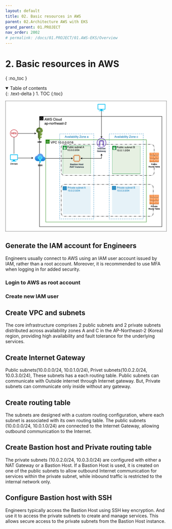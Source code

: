 ```yaml
---
layout: default
title: 02. Basic resources in AWS
parent: 02.Architecture AWS with EKS
grand_parent: 01.PROJECT
nav_order: 2002
# permalink: /docs/01.PROJECT/01.AWS-EKS/Overview
---
```

# 2. Basic resources in AWS
{ :no_toc }

<details open markdown="block">  
  <summary>
    Table of contents
  </summary>
  {: .text-delta }
1. TOC  
{:toc}
</details>

![1](/docs/01.PROJECT/01.AWS-EKS/02.Basic-resources-in-AWS/pics/1.png)

## Generate the IAM account for Engineers

Engineers usually connect to AWS using an IAM user account issued by IAM, rather than a root account. Moreover, it is recommended to use MFA when logging in for added security.

### Login to AWS as root account

### Create new IAM user

## Create VPC and subnets

The core infrastructure comprises 2 public subnets and 2 private subnets distributed across availability zones A and C in the AP-Northeast-2 (Korea) region, providing high availability and fault tolerance for the underlying services.

## Create Internet Gateway

Public subnets(10.0.0.0/24, 10.0.1.0/24), Privet subnets(10.0.2.0/24, 10.0.3.0/24), These subnets has a each routing table. Public subnets can communicate with Outside internet through Internet gateway. But, Private subnets can communicate only inside without any gateway.

## Create routing table

The subnets are designed with a custom routing configuration, where each subnet is associated with its own routing table. The public subnets (10.0.0.0/24, 10.0.1.0/24) are connected to the Internet Gateway, allowing outbound communication to the Internet.

## Create Bastion host and Private routing table

The private subnets (10.0.2.0/24, 10.0.3.0/24) are configured with either a NAT Gateway or a Bastion Host. If a Bastion Host is used, it is created on one of the public subnets to allow outbound Internet communication for services within the private subnet, while inbound traffic is restricted to the internal network only.

## Configure Bastion host with SSH

Engineers typically access the Bastion Host using SSH key encryption. And use it to access the private subnets to create and manage services. This allows secure access to the private subnets from the Bastion Host instance.  
